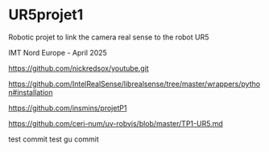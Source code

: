 # UR5projet1

Robotic projet to link the camera real sense to the robot UR5

IMT Nord Europe - April 2025

https://github.com/nickredsox/youtube.git

https://github.com/IntelRealSense/librealsense/tree/master/wrappers/python#installation

https://github.com/insmins/projetP1

https://github.com/ceri-num/uv-robvis/blob/master/TP1-UR5.md

test commit
test gu commit
